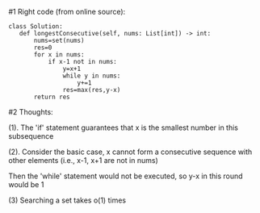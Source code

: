  #1 Right code (from online source):
 ```
class Solution:
    def longestConsecutive(self, nums: List[int]) -> int:
        nums=set(nums)
        res=0
        for x in nums:
            if x-1 not in nums:
                y=x+1
                while y in nums:
                    y+=1
                res=max(res,y-x)
        return res
  ```
        
        
 #2 Thoughts:
 
(1). The 'if' statement guarantees that x is the smallest number in this subsequence 

(2). Consider the basic case, x cannot form a consecutive sequence with other elements (i.e., x-1, x+1 are not in nums) 

Then the 'while' statement would not be executed, so y-x in this round would be 1

(3) Searching a set takes o(1) times
        
